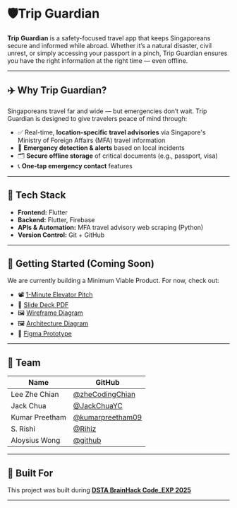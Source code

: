 # 🛡️Trip Guardian

**Trip Guardian** is a safety-focused travel app that keeps Singaporeans secure and informed while abroad. Whether it’s a natural disaster, civil unrest, or simply accessing your passport in a pinch, Trip Guardian ensures you have the right information at the right time — even offline.

---

## ✈️ Why Trip Guardian?

Singaporeans travel far and wide — but emergencies don’t wait. Trip Guardian is designed to give travelers peace of mind through:

- ✅ Real-time, **location-specific travel advisories** via Singapore's Ministry of Foreign Affairs (MFA) travel information
- 🚨 **Emergency detection & alerts** based on local incidents  
- 🗂️ **Secure offline storage** of critical documents (e.g., passport, visa)  
- 📞 **One-tap emergency contact** features

---

## 🧰 Tech Stack

- **Frontend:** Flutter
- **Backend:** Flutter, Firebase
- **APIs & Automation:** MFA travel advisory web scraping (Python)  
- **Version Control:** Git + GitHub

---

## 🚀 Getting Started (Coming Soon)

We are currently building a Minimum Viable Product. For now, check out:

- 📽️ [1-Minute Elevator Pitch](https://www.youtube.com/watch?v=tg7txKcuOVA)
- 📄 [Slide Deck PDF](docs/Trip%20Guardian%20Slide%20Deck.pdf) 
- 🖼️ [Wireframe Diagram](docs/Trip%20Guardian%20Wireframe.png)
- 🖼️ [Architecture Diagram](docs/Trip%20Guardian%20Architecture.png)
- 📱 [Figma Prototype](https://www.figma.com/proto/919tccPbPG8FqzBmDbsuGg/Trip-Guardian?node-id=68-476&t=OGlufLioUomTqeUh-1)

---

## 🤝 Team

| Name           | GitHub                                                 |
|----------------|--------------------------------------------------------|
| Lee Zhe Chian  | [@zheCodingChian](https://github.com/ZheCodingChian)   |
| Jack Chua      | [@JackChuaYC](https://github.com/JackChuaYC)           | 
| Kumar Preetham | [@kumarpreetham09](https://github.com/kumarpreetham09) |
| S. Rishi       | [@Rihiz](https://github.com/Rihiz)                     |
| Aloysius Wong  | [@github](https://github.com/github)                   |


---

## 🧠 Built For

This project was built during **[DSTA BrainHack Code_EXP 2025](https://www.dstabrainhack.com/activities-codeexp)**

---


